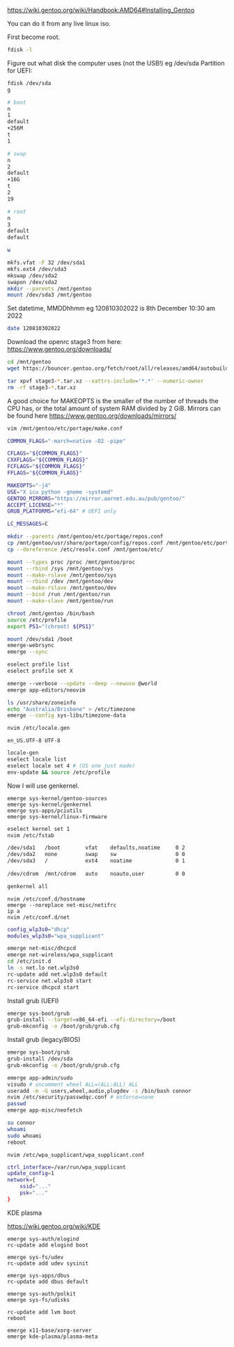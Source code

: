 

<https://wiki.gentoo.org/wiki/Handbook:AMD64#Installing_Gentoo>

You can do it from any live linux iso.

First become root.

```bash
fdisk -l
```

Figure out what disk the computer uses (not the USB!) eg /dev/sda
Partition for UEFI:

```bash
fdisk /dev/sda
g

# boot
n
1
default
+256M
t
1

# swap
n
2
default
+16G
t
2
19

# root
n
3
default
default

w
```


```bash
mkfs.vfat -F 32 /dev/sda1
mkfs.ext4 /dev/sda3
mkswap /dev/sda2
swapon /dev/sda2
mkdir --parents /mnt/gentoo
mount /dev/sda3 /mnt/gentoo
```


Set datetime, MMDDhhmm  eg 120810302022  is 8th December 10:30 am 2022

```bash
date 120810302022
```

Download the openrc stage3 from here: <https://www.gentoo.org/downloads/>

```bash
cd /mnt/gentoo
wget https://bouncer.gentoo.org/fetch/root/all/releases/amd64/autobuilds/20221205T133149Z/stage3-amd64-openrc-20221205T133149Z.tar.xz

tar xpvf stage3-*.tar.xz --xattrs-include='*.*' --numeric-owner
rm -rf stage3-*.tar.xz
```


A good choice for MAKEOPTS is the smaller of the number of threads the CPU has, or the total amount of system RAM divided by 2 GiB.
Mirrors can be found here <https://www.gentoo.org/downloads/mirrors/>

```bash
vim /mnt/gentoo/etc/portage/make.conf
```

```bash
COMMON_FLAGS="-march=native -O2 -pipe"

CFLAGS="${COMMON_FLAGS}"
CXXFLAGS="${COMMON_FLAGS}"
FCFLAGS="${COMMON_FLAGS}"
FFLAGS="${COMMON_FLAGS}"

MAKEOPTS="-j4"
USE="X icu python -gnome -systemd"
GENTOO_MIRRORS="https://mirror.aarnet.edu.au/pub/gentoo/"
ACCEPT_LICENSE="*"
GRUB_PLATFORMS="efi-64" # UEFI only

LC_MESSAGES=C
```


```bash
mkdir --parents /mnt/gentoo/etc/portage/repos.conf
cp /mnt/gentoo/usr/share/portage/config/repos.conf /mnt/gentoo/etc/portage/repos.conf/gentoo.conf
cp --dereference /etc/resolv.conf /mnt/gentoo/etc/

mount --types proc /proc /mnt/gentoo/proc
mount --rbind /sys /mnt/gentoo/sys
mount --make-rslave /mnt/gentoo/sys
mount --rbind /dev /mnt/gentoo/dev
mount --make-rslave /mnt/gentoo/dev
mount --bind /run /mnt/gentoo/run
mount --make-slave /mnt/gentoo/run

chroot /mnt/gentoo /bin/bash
source /etc/profile
export PS1="(chroot) ${PS1}"

mount /dev/sda1 /boot
emerge-webrsync
emerge --sync
```


```bash
eselect profile list
eselect profile set X
```

```bash
emerge --verbose --update --deep --newuse @world
emerge app-editors/neovim
```


```bash
ls /usr/share/zoneinfo
echo "Australia/Brisbane" > /etc/timezone
emerge --config sys-libs/timezone-data
```

```bash
nvim /etc/locale.gen
```

```
en_US.UTF-8 UTF-8
```

```bash
locale-gen
eselect locale list
eselect locale set 4 # (US one just made)
env-update && source /etc/profile
```

Now I will use genkernel.

```
emerge sys-kernel/gentoo-sources
emerge sys-kernel/genkernel
emerge sys-apps/pciutils
emerge sys-kernel/linux-firmware
```


```bash
eselect kernel set 1
nvim /etc/fstab
```

```bash
/dev/sda1   /boot        vfat    defaults,noatime     0 2
/dev/sda2   none         swap    sw                   0 0
/dev/sda3   /            ext4    noatime              0 1
  
/dev/cdrom  /mnt/cdrom   auto    noauto,user          0 0
```

```bash
genkernel all
```


```
nvim /etc/conf.d/hostname
emerge --noreplace net-misc/netifrc 
ip a
nvim /etc/conf.d/net
```

```bash
config_wlp3s0="dhcp"
modules_wlp3s0="wpa_supplicant"
```

```bash
emerge net-misc/dhcpcd
emerge net-wireless/wpa_supplicant
cd /etc/init.d
ln -s net.lo net.wlp3s0
rc-update add net.wlp3s0 default
rc-service net.wlp3s0 start
rc-service dhcpcd start
```


Install grub (UEFI)
```bash
emerge sys-boot/grub
grub-install --target=x86_64-efi --efi-directory=/boot
grub-mkconfig -o /boot/grub/grub.cfg
```

Install grub (legacy/BIOS)
```bash
emerge sys-boot/grub
grub-install /dev/sda
grub-mkconfig -o /boot/grub/grub.cfg
```


```bash
emerge app-admin/sudo
visudo # uncomment wheel ALL=(ALL:ALL) ALL
useradd -m -G users,wheel,audio,plugdev -s /bin/bash connor
nvim /etc/security/passwdqc.conf # enforce=none
passwd
emerge app-misc/neofetch

su connor
whoami
sudo whoami
reboot
```


```
nvim /etc/wpa_supplicant/wpa_supplicant.conf
```

```bash
ctrl_interface=/var/run/wpa_supplicant
update_config=1
network={
	ssid="..."
	psk="..."
}
```


KDE plasma

<https://wiki.gentoo.org/wiki/KDE>

```
emerge sys-auth/elogind
rc-update add elogind boot

emerge sys-fs/udev
rc-update add udev sysinit

emerge sys-apps/dbus
rc-update add dbus default

emerge sys-auth/polkit
emerge sys-fs/udisks

rc-update add lvm boot
reboot

emerge x11-base/xorg-server
emerge kde-plasma/plasma-meta
```

